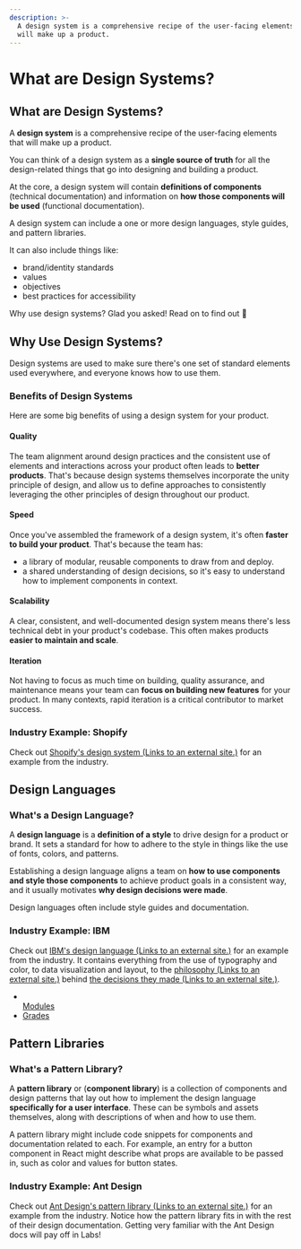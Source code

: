 ```yaml
---
description: >-
  A design system is a comprehensive recipe of the user-facing elements that
  will make up a product.
---
```


# What are Design Systems?

## What are Design Systems?

A **design system** is a comprehensive recipe of the user-facing elements that will make up a product.

You can think of a design system as a **single source of truth** for all the design-related things that go into designing and building a product.

At the core, a design system will contain **definitions of components** (technical documentation) and information on **how those components will be used** (functional documentation).

A design system can include a one or more design languages, style guides, and pattern libraries.

It can also include things like:

* brand/identity standards
* values
* objectives
* best practices for accessibility

Why use design systems? Glad you asked! Read on to find out 🙂



## Why Use Design Systems?

Design systems are used to make sure there's one set of standard elements used everywhere, and everyone knows how to use them.

### Benefits of Design Systems

Here are some big benefits of using a design system for your product.

#### Quality

The team alignment around design practices and the consistent use of elements and interactions across your product often leads to **better products**. That's because design systems themselves incorporate the unity principle of design, and allow us to define approaches to consistently leveraging the other principles of design throughout our product.

#### Speed

Once you've assembled the framework of a design system, it's often **faster to build your product**. That's because the team has:

* a library of modular, reusable components to draw from and deploy.
* a shared understanding of design decisions, so it's easy to understand how to implement components in context.

#### Scalability

A clear, consistent, and well-documented design system means there's less technical debt in your product's codebase. This often makes products **easier to maintain and scale**.

#### Iteration

Not having to focus as much time on building, quality assurance, and maintenance means your team can **focus on building new features** for your product. In many contexts, rapid iteration is a critical contributor to market success.

### Industry Example: Shopify

Check out [Shopify's design system (Links to an external site.)](https://polaris.shopify.com) for an example from the industry.



## Design Languages

### What's a Design Language?

A **design language** is a **definition of a style** to drive design for a product or brand. It sets a standard for how to adhere to the style in things like the use of fonts, colors, and patterns.

Establishing a design language aligns a team on **how to use components and style those components** to achieve product goals in a consistent way, and it usually motivates **why design decisions were made**.

Design languages often include style guides and documentation.

### Industry Example: IBM

Check out [IBM's design language (Links to an external site.)](https://www.ibm.com/design/language/) for an example from the industry. It contains everything from the use of typography and color, to data visualization and layout, to the [philosophy (Links to an external site.)](https://www.ibm.com/design/language/philosophy/pov) behind [the decisions they made (Links to an external site.)](https://www.ibm.com/design/language/philosophy/principles).





* [\
  Modules](https://lambdaschool.instructure.com/courses/1562/modules)
* [Grades](https://lambdaschool.instructure.com/courses/1562/grades)

## Pattern Libraries

### What's a Pattern Library?

A **pattern library** or (**component library**) is a collection of components and design patterns that lay out how to implement the design language **specifically for a user interface**. These can be symbols and assets themselves, along with descriptions of when and how to use them.

A pattern library might include code snippets for components and documentation related to each. For example, an entry for a button component in React might describe what props are available to be passed in, such as color and values for button states.

### Industry Example: Ant Design

Check out [Ant Design's pattern library (Links to an external site.)](https://ant.design/docs/spec/overview) for an example from the industry. Notice how the pattern library fits in with the rest of their design documentation. Getting very familiar with the Ant Design docs will pay off in Labs!
